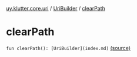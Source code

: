 [uy.klutter.core.uri](../index.md) / [UriBuilder](index.md) / [clearPath](.)


# clearPath
`fun clearPath(): [UriBuilder](index.md)` [(source)](https://github.com/kohesive/klutter/blob/master/core-jdk6/src/main/kotlin/uy/klutter/core/uri/UriBuilder.kt#L208)


